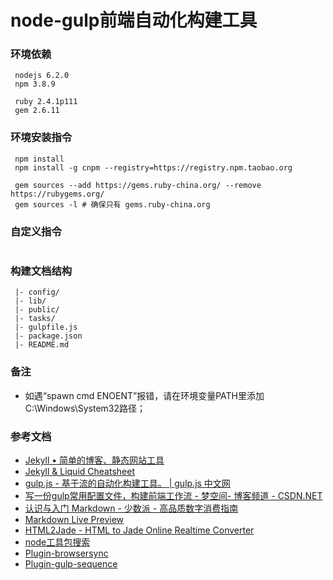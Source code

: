 # node-gulp前端自动化构建工具

###  环境依赖
```
 nodejs 6.2.0
 npm 3.8.9

 ruby 2.4.1p111
 gem 2.6.11
```
### 环境安装指令
```
 npm install
 npm install -g cnpm --registry=https://registry.npm.taobao.org

 gem sources --add https://gems.ruby-china.org/ --remove https://rubygems.org/
 gem sources -l # 确保只有 gems.ruby-china.org
```
### 自定义指令
```

```
### 构建文档结构
```
 |- config/
 |- lib/
 |- public/
 |- tasks/
 |- gulpfile.js
 |- package.json
 |- README.md
```
### 备注

* 如遇“spawn cmd ENOENT”报错，请在环境变量PATH里添加C:\Windows\System32路径；

### 参考文档

* [Jekyll • 简单的博客、静态网站工具](http://jekyll.com.cn/)
* [Jekyll & Liquid Cheatsheet](https://gist.github.com/smutnyleszek/9803727)
* [gulp.js - 基于流的自动化构建工具。 | gulp.js 中文网](http://www.gulpjs.com.cn/)
* [写一份gulp常用配置文件，构建前端工作流 - 梦空间- 博客频道 - CSDN.NET](http://blog.csdn.net/qq_15096707/article/details/54293203)
* [认识与入门 Markdown - 少数派 - 高品质数字消费指南](https://sspai.com/post/25137)
* [Markdown Live Preview](http://markdownlivepreview.com/)
* [HTML2Jade - HTML to Jade Online Realtime Converter](http://www.html2jade.org/)
* [node工具包搜索](https://www.npmjs.com/)
* [Plugin-browsersync](https://browsersync.io/)
* [Plugin-gulp-sequence](https://www.npmjs.com/package/gulp-sequence)
